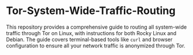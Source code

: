 # Tor-System-Wide-Traffic-Routing
This repository provides a comprehensive guide to routing all system-wide traffic through Tor on Linux, with instructions for both Rocky Linux and Debian. The guide covers terminal-based tools like `curl` and browser configuration to ensure all your network traffic is anonymized through Tor.
